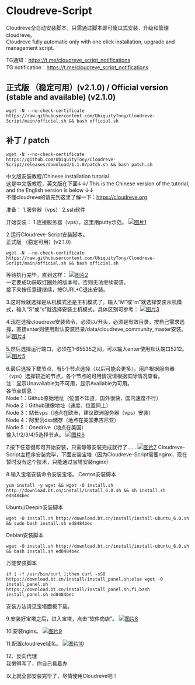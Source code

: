# Cloudreve-Script
Cloudreve全自动安装脚本，只需通过脚本即可傻瓜式安装、升级和管理cloudreve。<br>
Cloudreve fully automatic only with one click installation, upgrade and management script.

TG通知：https://t.me/cloudreve_script_notifications<br>
TG notification：https://t.me/cloudreve_script_notifications
## 正式版 （稳定可用）(v2.1.0) / Official version (stable and available) (v2.1.0)

```shell
wget -N --no-check-certificate https://raw.githubusercontent.com/UbiquityTony/Cloudreve-Script/main/official.sh && bash official.sh
```
## 补丁 / patch
```shell
wget -N --no-check-certificate https://github.com/UbiquityTony/Cloudreve-Script/releases/download/1.1.0/patch.sh && bash patch.sh
```

中文版安装教程/Chinese installation tutorial<br>
这是中文版教程，英文版在下面↓↓/ This is the Chinese version of the tutorial, and the English version is below ↓↓<br>
不懂cloudreve的请先到这里了解一下：https://cloudreve.org

准备：
1.服务器（vps）   2.ssh软件

开始安装：
1.连接服务器（vps），这里用putty示范。
[![图片1](https://speedcloud.cf/api/v3/file/source/43406/1.png?sign=VtFLliTwsKX2UUwYRvHV56Xz9GJj-yPmTOlgNQsclbU%3D%3A0)](https://speedcloud.cf/api/v3/file/source/43406/1.png?sign=VtFLliTwsKX2UUwYRvHV56Xz9GJj-yPmTOlgNQsclbU%3D%3A0)

2.运行Cloudreve-Script安装脚本。<br>
正式版 （稳定可用）(v2.1.0)

```shell
wget -N --no-check-certificate https://raw.githubusercontent.com/UbiquityTony/Cloudreve-Script/main/official.sh && bash official.sh
```
等待执行完毕，直到这样：
[![图片2](https://speedcloud.cf/api/v3/file/source/43405/2.png?sign=koSgz3BfNU2virLNz00EDSa-c2BS-ZPC-y_qkgGfDZc%3D%3A0)](https://speedcloud.cf/api/v3/file/source/43405/2.png?sign=koSgz3BfNU2virLNz00EDSa-c2BS-ZPC-y_qkgGfDZc%3D%3A0)<br>
一定要成功获取红圈处的版本号，否则无法继续安装。<br>
接下来按任意键继续，按CURL+C退出安装。

3.这时候就选择是从机模式还是主机模式了。输入“M”或“m”就选择安装从机模式，输入“S”或“s”就选择安装主机模式。具体区别可参考：
[![图片3](https://speedcloud.cf/api/v3/file/source/43407/3.png?sign=LInqdyTWkh2S1V0n7ulm6kJFet6fkTbfre7pPcmsFVk%3D%3A0)](https://speedcloud.cf/api/v3/file/source/43407/3.png?sign=LInqdyTWkh2S1V0n7ulm6kJFet6fkTbfre7pPcmsFVk%3D%3A0)

4.现在选择cloudreve安装命令，必须以/开头，必须是有效目录，按自己需求选择，直接enter则使用默认安装目录/data/cloudreve_community_master安装。
[![图片4](https://speedcloud.cf/api/v3/file/source/43408/4.png?sign=WkVsw0Yxv_lVnSxhJmZG_0WdmhrE7oEFLpPAysLwYKI%3D%3A0)](https://speedcloud.cf/api/v3/file/source/43408/4.png?sign=WkVsw0Yxv_lVnSxhJmZG_0WdmhrE7oEFLpPAysLwYKI%3D%3A0)

5.然后选择运行端口，必须在1-65535之间，可以输入enter使用默认端口5212。
[![图片5](https://speedcloud.cf/api/v3/file/source/43409/5.png?sign=U77Hcnq6fzCMGknnkCrBoEdbCatJt1rfcpELDD3QRuA%3D%3A0)](https://speedcloud.cf/api/v3/file/source/43409/5.png?sign=U77Hcnq6fzCMGknnkCrBoEdbCatJt1rfcpELDD3QRuA%3D%3A0)

6.最后选择下载节点，有5个节点选择（以后可能会更多），用户根据服务器（vps）选择较近的节点，各个节点的可用情况请根据实际情况查看。<br>
注：显示Unavailable为不可用，显示Available为可用。<br>
各节点信息：<br>
Node 1：Github原始地址（位置不知道，国外很快，国内速度不行）<br>
Node 2：Github镜像地址（速度、位置同上）<br>
Node 3：站长vps（地点在欧洲，建议欧洲服务器（vps）安装）<br>
Node 4：阿里云oss储存（地点在美国弗吉尼亚）<br>
Node 5：Onedrive（地点在美国）<br>
输入1/2/3/4/5选择节点。
[![图片6](https://speedcloud.cf/api/v3/file/source/43410/6.png?sign=X1Q9fvAf2Mp3wFartbsC1mV_yfRlLvJuPxSwEOT2t_A%3D%3A0)](https://speedcloud.cf/api/v3/file/source/43410/6.png?sign=X1Q9fvAf2Mp3wFartbsC1mV_yfRlLvJuPxSwEOT2t_A%3D%3A0)

7.按下任意键即可开始安装，只需静等安装完成就行了……
[![图片7](https://speedcloud.cf/api/v3/file/source/43411/7.png?sign=CE9popXc67p9Eplhc4uxOAlr1mHRMPGQ7v9lWjMBA1U%3D%3A0)](https://speedcloud.cf/api/v3/file/source/43411/7.png?sign=CE9popXc67p9Eplhc4uxOAlr1mHRMPGQ7v9lWjMBA1U%3D%3A0)
Cloudreve-Script主程序安装完毕，下面安装宝塔（因为Cloudreve-Script需要nginx，现在暂时没有这个技术，只能通过宝塔安装nginx）

8.输入宝塔安装命令安装宝塔。
Centos安装脚本

```shell
yum install -y wget && wget -O install.sh http://download.bt.cn/install/install_6.0.sh && sh install.sh ed8484bec
```
Ubuntu/Deepin安装脚本

```shell
wget -O install.sh http://download.bt.cn/install/install-ubuntu_6.0.sh && sudo bash install.sh ed8484bec
```
Debian安装脚本

```shell
wget -O install.sh http://download.bt.cn/install/install-ubuntu_6.0.sh && bash install.sh ed8484bec
```
万能安装脚本

```shell
if [ -f /usr/bin/curl ];then curl -sSO https://download.bt.cn/install/install_panel.sh;else wget -O install_panel.sh https://download.bt.cn/install/install_panel.sh;fi;bash install_panel.sh ed8484bec
```
安装方法请见宝塔面板下载。

9.安装好宝塔之后，进入宝塔，点击“软件商店”。
[![图片8](https://speedcloud.cf/api/v3/file/source/43412/8.png?sign=Gpuu6lizAekke35R-DlUXVGWvnhDhASE-gMYhrH4b9c%3D%3A0)](https://speedcloud.cf/api/v3/file/source/43412/8.png?sign=Gpuu6lizAekke35R-DlUXVGWvnhDhASE-gMYhrH4b9c%3D%3A0)

10.安装nginx。
[![图片9](https://speedcloud.cf/api/v3/file/source/43535/image_2022-07-09_19-47-26.png?sign=DBZVF1cOnkMsAEvtOjbcBl65qL85JGa4SggAVVEGuNg%3D%3A0)](https://speedcloud.cf/api/v3/file/source/43535/image_2022-07-09_19-47-26.png?sign=DBZVF1cOnkMsAEvtOjbcBl65qL85JGa4SggAVVEGuNg%3D%3A0)

11.配置cloudreve域名。
[![图片10](https://speedcloud.cf/api/v3/file/source/43536/image_2022-07-09_19-47-51.png?sign=WTpMXP2oU4ibx5Bhugqa_c4PajOMY0er5yiJvgpkh0M%3D%3A0)](https://speedcloud.cf/api/v3/file/source/43536/image_2022-07-09_19-47-51.png?sign=WTpMXP2oU4ibx5Bhugqa_c4PajOMY0er5yiJvgpkh0M%3D%3A0)

12、反向代理<br>
   我懒得写了，你自己看着办

以上就全部安装完毕了，尽情使用Cloudreve吧！
